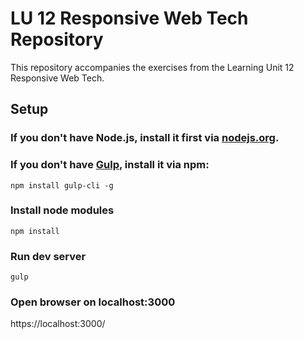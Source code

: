 # LU 12 Responsive Web Tech Repository

This repository accompanies the exercises from the Learning Unit 12 Responsive Web Tech.

## Setup

### If you don't have Node.js, install it first via [nodejs.org](https://nodejs.org/).

### If you don't have [Gulp](https://gulpjs.com/), install it via npm:

```
npm install gulp-cli -g
```

### Install node modules

```
npm install
```

### Run dev server

```
gulp
```

### Open browser on localhost:3000
https://localhost:3000/
